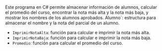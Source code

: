 Este programa en C# permite almacenar información de alumnos, calcular el promedio del curso, encontrar la nota más alta y la nota más baja, y mostrar los nombres de los alumnos aprobados.
Alumno`: estructura para almacenar el nombre y la nota del parcial de un alumno.
- `ImprimirNotaAlta`: función para calcular e imprimir la nota más alta.
- `ImprimirNotaBaja`: función para calcular e imprimir la nota más baja.
- `Promedio`: función para calcular el promedio del curso.
